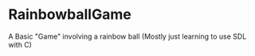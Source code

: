 RainbowballGame
===============

A Basic "Game" involving a rainbow ball (Mostly just learning to use SDL with C)
